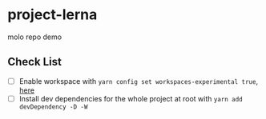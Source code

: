 # project-lerna
molo repo demo

## Check List 

- [ ] Enable workspace with `yarn config set workspaces-experimental true`, [here](https://classic.yarnpkg.com/blog/2017/08/02/introducing-workspaces/)
- [ ] Install dev dependencies for the whole project at root with `yarn add devDependency -D -W`
